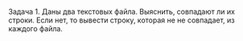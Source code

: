 Задача 1. Даны два текстовых файла. Выяснить, совпадают ли их строки. Если нет, то вывести строку, которая не
не совпадает, из каждого файла.
